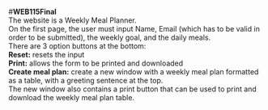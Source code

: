 #**WEB115Final**<br />
The website is a Weekly Meal Planner.<br />
On the first page, the user must input Name, Email (which has to be valid in order to be submitted), the weekly goal, and the daily meals.<br />
There are 3 option buttons at the bottom:<br />
**Reset:** resets the input <br />
**Print:** allows the form to be printed and downloaded <br />
**Create meal plan:** create a new window with a weekly meal plan formatted as a table, with a greeting sentence at the top. <br />
The new window also contains a print button that can be used to print and download the weekly meal plan table. <br />
